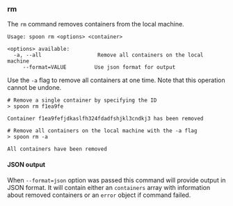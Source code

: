 ### rm

The `rm` command removes containers from the local machine. 

```
Usage: spoon rm <options> <container>

<options> available:
  -a, --all                  Remove all containers on the local machine
     --format=VALUE         Use json format for output
```

Use the `-a` flag to remove all containers at one time. Note that this operation cannot be undone.

```
# Remove a single container by specifying the ID
> spoon rm f1ea9fe

Container f1ea9fefjdkaslfh324fdadfshjkl3cndkj3 has been removed

# Remove all containers on the local machine with the -a flag
> spoon rm -a

All containers have been removed
```

#### JSON output

When `--format=json` option was passed this command will provide output in JSON format. It will contain either an `containers` array with information about removed containers or an `error` object if command failed.